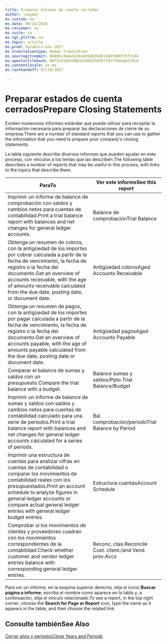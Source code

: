 ```yaml
---
title: Preparar estados de cuenta cerrados
author: jswymer
ms.custom: na
ms.date: 09/16/2016
ms.reviewer: na
ms.suite: na
ms.tgt_pltfrm: na
ms.topic: article
ms.prod: dynamics-nav-2017
ms.translationtype: Human Translation
ms.sourcegitcommit: 6b60b1344a1e18ad91863046110df880f75f7c04
ms.openlocfilehash: 96f5cd1dd34803b10402fb547793ff6e8ad174c0
ms.contentlocale: es-mx
ms.lasthandoff: 07/19/2017

---
```

# <a name="prepare-closing-statements"></a><span data-ttu-id="f50ae-102">Preparar estados de cuenta cerrados</span><span class="sxs-lookup"><span data-stu-id="f50ae-102">Prepare Closing Statements</span></span>
<span data-ttu-id="f50ae-103">Existen numerosos informes estándar que puede utilizar para recopilar la información necesaria para preparar las declaraciones de cierre de su empresa.</span><span class="sxs-lookup"><span data-stu-id="f50ae-103">There are a number of standard reports that you can use to gather the information that you need to prepare your company's closing statements.</span></span>

<span data-ttu-id="f50ae-104">La tabla siguiente describe diversos informes que pueden ayudar en este proceso, con vínculos a los temas que las describen.</span><span class="sxs-lookup"><span data-stu-id="f50ae-104">The following table describes a number of reports that may be useful in this process, with links to the topics that describe them.</span></span>

|<span data-ttu-id="f50ae-105">Para</span><span class="sxs-lookup"><span data-stu-id="f50ae-105">To</span></span>     |<span data-ttu-id="f50ae-106">Ver este informe</span><span class="sxs-lookup"><span data-stu-id="f50ae-106">See this report</span></span>                  |
|-------|---------------------------------|
|<span data-ttu-id="f50ae-107">Imprimir un informe de balance de comprobación con saldos y cambios netos para cuentas de contabilidad.</span><span class="sxs-lookup"><span data-stu-id="f50ae-107">Print a trial balance report with balances and net changes for general ledger accounts.</span></span>|<span data-ttu-id="f50ae-108">Balance de comprobación</span><span class="sxs-lookup"><span data-stu-id="f50ae-108">Trial Balance</span></span>|
|<span data-ttu-id="f50ae-109">Obtenga un resumen de cobros, con la antigüedad de los importes por cobrar calculada a partir de la fecha de vencimiento, la fecha de registro o la fecha del documento.</span><span class="sxs-lookup"><span data-stu-id="f50ae-109">Get an overview of accounts receivable, with the age of amounts receivable calculated from the due date, posting date, or document date.</span></span>|<span data-ttu-id="f50ae-110">Antigüedad cobros</span><span class="sxs-lookup"><span data-stu-id="f50ae-110">Aged Accounts Receivable</span></span>|
|<span data-ttu-id="f50ae-111">Obtenga un resumen de pagos, con la antigüedad de los importes por pagar calculada a partir de la fecha de vencimiento, la fecha de registro o la fecha del documento.</span><span class="sxs-lookup"><span data-stu-id="f50ae-111">Get an overview of accounts payable, with the age of amounts payable calculated from the due date, posting date or document date.</span></span>|<span data-ttu-id="f50ae-112">Antigüedad pagos</span><span class="sxs-lookup"><span data-stu-id="f50ae-112">Aged Accounts Payable</span></span>|
|<span data-ttu-id="f50ae-113">Comparar el balance de sumas y saldos con un presupuesto.</span><span class="sxs-lookup"><span data-stu-id="f50ae-113">Compare the trial balance with a budget.</span></span>|<span data-ttu-id="f50ae-114">Balance sumas y saldos/Ppto.</span><span class="sxs-lookup"><span data-stu-id="f50ae-114">Trial Balance/Budget</span></span>|
|<span data-ttu-id="f50ae-115">Imprimir un informe de balance de sumas y saldos con saldos y cambios netos para cuentas de contabilidad calculado para una serie de periodos.</span><span class="sxs-lookup"><span data-stu-id="f50ae-115">Print a trial balance report with balances and net changes for general ledger accounts calculated for a series of periods.</span></span>|<span data-ttu-id="f50ae-116">Bal. comprobación/periodo</span><span class="sxs-lookup"><span data-stu-id="f50ae-116">Trial Balance by Period</span></span>|
|<span data-ttu-id="f50ae-117">Imprimir una estructura de cuentas para analizar cifras en cuentas de contabilidad o comparar los movimientos de contabilidad reales con los presupuestados.</span><span class="sxs-lookup"><span data-stu-id="f50ae-117">Print an account schedule to analyze figures in general ledger accounts or compare actual general ledger entries with general ledger budget entries.</span></span>|<span data-ttu-id="f50ae-118">Estructura cuentas</span><span class="sxs-lookup"><span data-stu-id="f50ae-118">Account Schedule</span></span>|
|<span data-ttu-id="f50ae-119">Comprobar si los movimientos de clientes y proveedores cuadran con los movimientos correspondientes de la contabilidad.</span><span class="sxs-lookup"><span data-stu-id="f50ae-119">Check whether customer and vendor ledger entries balance with corresponding general ledger entries.</span></span>|<span data-ttu-id="f50ae-120">Reconc. ctas.</span><span class="sxs-lookup"><span data-stu-id="f50ae-120">Reconcile Cust.</span></span> <span data-ttu-id="f50ae-121">client./</span><span class="sxs-lookup"><span data-stu-id="f50ae-121">and Vend.</span></span> <span data-ttu-id="f50ae-122">prov.</span><span class="sxs-lookup"><span data-stu-id="f50ae-122">Accs</span></span>|

<span data-ttu-id="f50ae-123">Para ver un informe, en la esquina superior derecha, elija el icono **Buscar página o informe**, escriba el nombre como aparece en la tabla y, a continuación, elija el vínculo relacionado.</span><span class="sxs-lookup"><span data-stu-id="f50ae-123">To see a report, in the top right corner, choose the **Search for Page or Report** icon, type the name as it appears in the table, and then choose the related link.</span></span>

## <a name="see-also"></a><span data-ttu-id="f50ae-124">Consulte también</span><span class="sxs-lookup"><span data-stu-id="f50ae-124">See Also</span></span>
[<span data-ttu-id="f50ae-125">Cerrar años y periodos</span><span class="sxs-lookup"><span data-stu-id="f50ae-125">Close Years and Periods</span></span>](year-close-years-periods.md)

